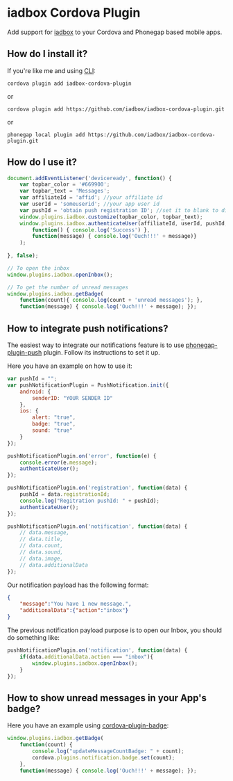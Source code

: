 # iadbox Cordova Plugin
Add support for [iadbox](https://www.iadbox.com/) to your Cordova and Phonegap based mobile apps.

## How do I install it? ##

If you're like me and using [CLI](http://cordova.apache.org/):
```
cordova plugin add iadbox-cordova-plugin
```

or

```
cordova plugin add https://github.com/iadbox/iadbox-cordova-plugin.git
```

or

```
phonegap local plugin add https://github.com/iadbox/iadbox-cordova-plugin.git
```

## How do I use it? ##

```javascript
document.addEventListener('deviceready', function() {
	var topbar_color = '#669900';
	var topbar_text = 'Messages';
	var affiliateId = 'affid'; //your affiliate id
	var userId = 'someuserid'; //your app user id
	var pushId = 'obtain push registration ID'; //set it to blank to disable notifications
	window.plugins.iadbox.customize(topbar_color, topbar_text);
	window.plugins.iadbox.authenticateUser(affiliateId, userId, pushId,	
		function() { console.log('Success') }, 
		function(message) { console.log('Ouch!!!' + message)}
	);
                    
}, false);

// To open the inbox
window.plugins.iadbox.openInbox();

// To get the number of unread messages
window.plugins.iadbox.getBadge(
	function(count){ console.log(count + 'unread messages'); }, 
	function(message) { console.log('Ouch!!!' + message); });
```

## How to integrate push notifications? ##

The easiest way to integrate our notifications feature is to use [phonegap-plugin-push](https://github.com/phonegap/phonegap-plugin-push) plugin. Follow its instructions to set it up.

Here you have an example on how to use it:

```javascript
var pushId = "";
var pushNotificationPlugin = PushNotification.init({
    android: {
        senderID: "YOUR SENDER ID"
    },
    ios: {
        alert: "true",
        badge: "true",
        sound: "true"
    }
});

pushNotificationPlugin.on('error', function(e) {
    console.error(e.message);
    authenticateUser();
});

pushNotificationPlugin.on('registration', function(data) {
    pushId = data.registrationId;
    console.log("Regitration pushId: " + pushId);
    authenticateUser();
});

pushNotificationPlugin.on('notification', function(data) {
    // data.message,
    // data.title,
    // data.count,
    // data.sound,
    // data.image,
    // data.additionalData
});

```

Our notification payload has the following format:
```json
{
	"message":"You have 1 new message.",
	"additionalData":{"action":"inbox"}
}
```

The previous notification payload purpose is to open our Inbox, you should do something like:

```javascript
pushNotificationPlugin.on('notification', function(data) {
    if(data.additionalData.action === "inbox"){
    	window.plugins.iadbox.openInbox();
	}
});
```

## How to show unread messages in your App's badge? ##

Here you have an example using [cordova-plugin-badge](https://github.com/katzer/cordova-plugin-badge):

```javascript
window.plugins.iadbox.getBadge(
	function(count) {
        console.log("updateMessageCountBadge: " + count);
        cordova.plugins.notification.badge.set(count);
    }, 
    function(message) { console.log('Ouch!!!' + message); });
```